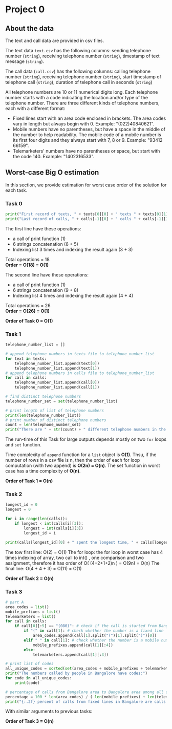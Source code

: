 # Project 0


## About the data
The text and call data are provided in csv files.

The text data `text.csv` has the following columns: sending telephone number (`string`), receiving telephone number (`string`), timestamp of text message (`string`).

The call data (`call.csv`) has the following columns: calling telephone number (`string`), receiving telephone number (`string`), start timestamp of telephone call (`string`), duration of telephone call in seconds (`string`)

All telephone numbers are 10 or 11 numerical digits long. Each telephone number starts with a code indicating the location and/or type of the telephone number. There are three different kinds of telephone numbers, each with a different format:

- Fixed lines start with an area code enclosed in brackets. The area codes vary in length but always begin with 0. Example: "(022)40840621".
- Mobile numbers have no parentheses, but have a space in the middle of the number to help readability. The mobile code of a mobile number is its first four digits and they always start with 7, 8 or 9. Example: "93412 66159".
- Telemarketers' numbers have no parentheses or space, but start with the code 140. Example: "1402316533".


## Worst-case Big O estimation
In this section, we provide estimation for worst case order of the solution for each task.
### Task 0
```python
print("First record of texts, " + texts[0][0] + " texts " + texts[0][1] + " at time " + texts[0][2] )
print("Last record of calls, " + calls[-1][0] + " calls " + calls[-1][1] + " at time " + calls[-1][2] + ", lasting " + calls[-1][3] + " seconds")

```
The first line have these operations:
- a call of print function  (1)
- 6 strings concatenation (6 + 5)
- Indexing list 3 times and indexing the result again (3 + 3)    

Total operations = 18    
**Order = O(18) = O(1)**

The second line have these operations:
- a call of print function  (1)
- 6 strings concatenation (9 + 8)
- Indexing list 4 times and indexing the result again (4 + 4)    

Total operations = 26    
**Order = O(26) = O(1)**

**Order of Task 0 = O(1)**


### Task 1
```python
telephone_number_list = []

# append telephone numbers in texts file to telephone_number_list
for text in texts:
    telephone_number_list.append(text[0])
    telephone_number_list.append(text[1])
# append telephone numbers in calls file to telephone_number_list
for call in calls:
    telephone_number_list.append(call[0])
    telephone_number_list.append(call[1])

# find distinct telephone numbers
telephone_number_set = set(telephone_number_list)

# print length of list of telephone numbers
print(len(telephone_number_list))
# print number of distinct telephone numbers
count = len(telephone_number_set)
print("There are " + str(count) + " different telephone numbers in the records.")
```

The run-time of this Task for large outputs depends mostly on two `for` loops and `set` function.

Time complexity of `append` function for a `list` object is **O(1)**. Thsu, if the number of rows in a csv file is n, then the order of each for loop computation (with two append) is **O(2n) = O(n)**. The set function in worst case has a time complexity of **O(n)**.

**Order of Task 1 = O(n)**

### Task 2
```python
longest_id = 0
longest = 0

for i in range(len(calls)):
    if longest < int(calls[i][3]):
        longest = int(calls[i][3])
        longest_id = i

print(calls[longest_id][0] + " spent the longest time, " + calls[longest_id][3] + " seconds, on the phone during September 2016.")
```

The tow first line: O(2) = O(1)
The for loop: the for loop in worst case has 4 times indexing of array, two call to int() , one comparison and two assignment, therefore it has order of O( (4+2+1+2)n ) = O(9n) = O(n)
The final line: O(4 + 4 + 3) = O(11) = O(1)

**Order of Task 2 = O(n)**

### Task 3
```python
# part A
area_codes = list()
mobile_prefixes = list()
telemarketers = list()
for call in calls:
    if call[0][:5] == "(080)": # check if the call is started from Bangalore
        if "(" in call[1]: # check whether the number is a fixed line
            area_codes.append(call[1].split("(")[1].split(")")[0])
        elif " " in call[1]: # check whether the number is a mobile number
            mobile_prefixes.append(call[1][:4])
        else:
            telemarketers.append(call[1][:3])

# print list of codes
all_unique_codes = sorted(set(area_codes + mobile_prefixes + telemarketers))
print("The numbers called by people in Bangalore have codes:")
for code in all_unique_codes:
    print(code)

# percentage of calls from Bangalore area to Bangalore area among all calls from Bangalore
percentage = 100 * len(area_codes) / ( len(mobile_prefixes) + len(telemarketers) )
print("{:.2f} percent of calls from fixed lines in Bangalore are calls to other fixed lines in Bangalore.".format(percentage))
```
With similar arguments to previous tasks:

**Order of Task 3 = O(n)**
